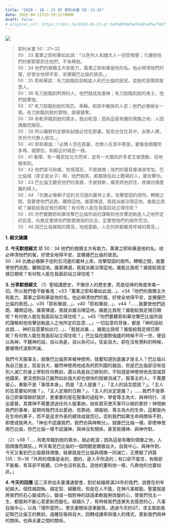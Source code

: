```yaml
---
title: "2020 – 10 – 23 QT 耶利米書 50：21~32"
date: 2025-04-11T23:59:11+0800
draft: false
# original_url: https://cmtc.tw/2020-10-23-qt-%e8%80%b6%e5%88%a9%e7%b1%b3%e6%9b%b8-50%ef%bc%9a2132
---
```


![](/images/qt.jpg)
> 耶利米書 50：21\~32  
> 50：33 萬軍之耶和華如此說：「以色列人和猶大人一同受欺壓；凡擄掠他們的都緊緊抓住他們，不肯釋放。  
> 50：34 他們的救贖主大有能力，萬軍之耶和華是他的名。他必伸清他們的冤，好使全地得平安，並攪擾巴比倫的居民。」  
> 50：35 耶和華說：有刀劍臨到迦勒底人和巴比倫的居民，並她的首領與智慧人。  
> 50：36 有刀劍臨到矜誇的人，他們就成為愚昧；有刀劍臨到她的勇士，他們就驚惶。  
> 50：37 有刀劍臨到她的馬匹、車輛，和其中雜族的人民；他們必像婦女一樣。有刀劍臨到她的寶物，就被搶奪。  
> 50：38 有乾旱臨到她的眾水，就必乾涸；因為這是有雕刻偶像之地，人因偶像而顛狂。  
> 50：39 所以曠野的走獸和豺狼必住在那裏，鴕鳥也住在其中，永無人煙，世世代代無人居住。」  
> 50：40 耶和華說：「必無人住在那裏，也無人在其中寄居，要像我傾覆所多瑪、蛾摩拉，和鄰近的城邑一樣。  
> 50：41 看哪，有一種民從北方而來，並有一大國和許多君王被激動，從地極來到。  
> 50：42 他們拿弓和槍，性情殘忍，不施憐憫；他們的聲音像海浪匉訇。巴比倫城（原文是女子）啊，他們騎馬，都擺隊伍如上戰場的人，要攻擊你。  
> 50：43 巴比倫王聽見他們的風聲，手就發軟，痛苦將他抓住，疼痛彷彿產難的婦人。  
> 50：44 「仇敵必像獅子從約旦河邊的叢林上來，攻擊堅固的居所。轉眼之間，我要使他們逃跑，離開這地。誰蒙揀選，我就派誰治理這地。誰能比我呢？誰能給我定規日期呢？有何牧人能在我面前站立得住呢？  
> 50：45 你們要聽耶和華攻擊巴比倫所說的謀略和他攻擊迦勒底人之地所定的旨意。仇敵定要將他們群眾微弱的拉去，定要使他們的居所荒涼。  
> 50：46 因巴比倫被取的聲音，地就震動，人在列邦都聽見呼喊的聲音。」

**1. 經文誦讀**

**2.  今天默想經文**
耶 50：34 他們的救贖主大有能力，萬軍之耶和華是他的名。他必伸清他們的冤，好使全地得平安，並攪擾巴比倫的居民。  
50：44 仇敵必像獅子從約旦河邊的叢林上來，攻擊堅固的居所。轉眼之間，我要使他們逃跑，離開這地。誰蒙揀選，我就派誰治理這地。誰能比我呢？誰能給我定規日期呢？有何牧人能在我面前站立得住呢？

**3. 分享默想經文**
（1）聖經講歷史，不像世人的歷史書，而是從神的角度來看一切。所以我們會不斷看見：v33「萬軍之耶和華如此說…」、v34「他們的救贖主大有能力，萬軍之耶和華是他的名。他必伸清他們的冤，好使全地得平安，並攪擾巴比倫的居民。」、v35「耶和華說…」、v40「耶和華說…」、v44「……我要使他們逃跑，離開這地。誰蒙揀選，我就派誰治理這地。誰能比我呢？誰能給我定規日期呢？有何牧人能在我面前站立得住呢？」、v45「你們要聽耶和華攻擊巴比倫所說的謀略和他攻擊迦勒底人之地所定的旨意…。」一切旨意的背後，都是「神的話如此說…、神的旨意要如此行…」、「我就派誰…，誰能比我呢？誰能給我定規日期呢？有何牧人能在我面前站立得住呢？」巴比倫在國勢強盛的時候不可一世，便自以為神，不聽神的話，自以為是，自以為可以，狂妄自大。卻在沒有預料的時候，要被瑪代波斯所滅。

我們今天服事主，就像巴比倫原來被神使用，就要知道到底誰才是主人？巴比倫以為自己是主，狂妄自大，雖然神使用他成為刑罰列國的器皿，但是巴比倫卻沒有從別人滅亡的身上學到任何教訓，還以為是自己辦到的，不知道是神使用他去毀滅其他國家，更沒想到自己雖然如此強大卻也很快的就被消滅了。服事主的人，千萬要留心，重點不是「事情本身」，而是「主人是誰？」、「主人的話怎麼說？」、「主人的旨意要如何做？」、「主人定規的日期？」、「主人的派定是誰？」……我們不是靠自己把事情辦好就好，更重要的是在服事的過程中，學會尊主為大、與神同行、活出基督。其實神不需要透過任何人服事祂，祂有眾天使天軍可以做的更好！神悅納我們的事奉，是期待我們活出愛祂、信靠祂、順服祂、尊主為大的生命，這都是內在生命的果子，而不是追求外表的績效成就而已。否則我們如果生命與關係不對，即使成就再大，「神也不認識我們，我們也與神無分」，就像巴比倫一樣。即使神使用巴比倫，但巴比倫一樣不認識神，與神沒有關係，甚至抵擋神、與神作對。

（2）v38「……有乾旱臨到她的眾水，就必乾涸；因為這是有雕刻偶像之地，人因偶像而顛狂。」昨天看見巴比倫的一個問題是驕傲自大，自我中心，與神作對。今天又看到巴比倫膜拜偶像，結果就是巴比倫與偶像一同滅亡，正應驗了詩篇135：15\~18「外邦的偶像是金的，銀的，是人手所造的；有口卻不能言，有眼卻不能看，有耳卻不能聽，口中也沒有氣息。造他的要和他一樣，凡靠他的也要如此。」

**4. 今天的回應**
這二天參加夫妻溝通營會，對於結婚將滿24年的我們，說實在的年紀越大，個性越固執、越定型、越難改。但是在人不能，在神凡事都能。聖靈就是將我們的石心變成肉心，變成一個對神的話語柔軟能夠改變的心，使我們信主一生，都能夠不斷心意更新而變化。結婚久了，有時候我們逐漸失去感恩的心，凡事自我中心，以為「理所當然」，使夫妻關係逐漸變質。透過今天的QT，求主幫助我記取巴比倫王的教訓，遠離狂傲與自大，回轉成謙卑與僕人的樣式，更新我們與神的關係，也與夫妻之間的關係。
